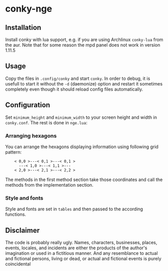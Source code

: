 # conky-nge

## Installation
Install conky with lua support, e.g. if you are using Archlinux `conky-lua` from the aur. Note that for some reason the mpd panel does not work in version 1.11.5

## Usage 
Copy the files in `.config/conky` and start `conky`. In order to debug, it is usefull to start it without the `-d` (daemonize) option and restart it sometimes completely even though it should reload config files automatically.

## Configuration
Set `minimum_height` and `minimum_width` to your screen height and width in `conky.conf`. The rest is done in `nge.lua`:

### Arranging hexagons

You can arrange the hexagons displaying information using following grid pattern:
```
	< 0,0 >---< 0,1 >---< 0,1 >	
	  ---< 1,0 >---< 1,1 >---
	< 2,0 >---< 2,1 >---< 2,2 >
```

The methods in the first method section take those coordinates and call the methods from the implementation section. 


### Style and fonts

Style and fonts are set in `tables` and then passed to the according functions.



## Disclaimer 

The code is probably really ugly.
Names, characters, businesses, places, events, locales, and incidents are either the products of the author's imagination or used in a fictitious manner. And any resemblance to actual and fictional persons, living or dead, or actual and fictional events is purely coincidental

 

